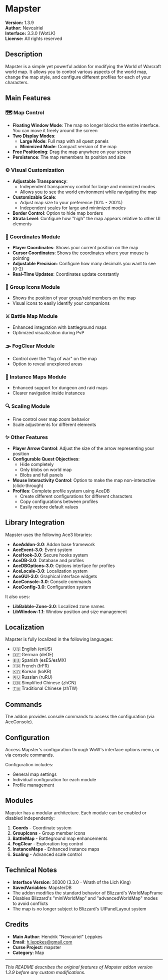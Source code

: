 # Mapster

**Version:** 1.3.9  
**Author:** Nevcairiel  
**Interface:** 3.3.0 (WotLK)  
**License:** All rights reserved

## Description

Mapster is a simple yet powerful addon for modifying the World of Warcraft world map. It allows you to control various aspects of the world map, change the map style, and configure different profiles for each of your characters.

## Main Features

### 🗺️ Map Control

- **Floating Window Mode**: The map no longer blocks the entire interface. You can move it freely around the screen
- **Two Display Modes**:
  - **Large Mode**: Full map with all quest panels
  - **Minimized Mode**: Compact version of the map
- **Free Positioning**: Drag the map anywhere on your screen
- **Persistence**: The map remembers its position and size

### ⚙️ Visual Customization

- **Adjustable Transparency**: 
  - Independent transparency control for large and minimized modes
  - Allows you to see the world environment while navigating the map
- **Customizable Scale**:
  - Adjust map size to your preference (10% - 200%)
  - Independent scales for large and minimized modes
- **Border Control**: Option to hide map borders
- **Strata Level**: Configure how "high" the map appears relative to other UI elements

### 📍 Coordinates Module

- **Player Coordinates**: Shows your current position on the map
- **Cursor Coordinates**: Shows the coordinates where your mouse is pointing
- **Adjustable Precision**: Configure how many decimals you want to see (0-2)
- **Real-Time Updates**: Coordinates update constantly

### 👥 Group Icons Module

- Shows the position of your group/raid members on the map
- Visual icons to easily identify your companions

### ⚔️ Battle Map Module

- Enhanced integration with battleground maps
- Optimized visualization during PvP

### 🌫️ FogClear Module

- Control over the "fog of war" on the map
- Option to reveal unexplored areas

### 🏰 Instance Maps Module

- Enhanced support for dungeon and raid maps
- Clearer navigation inside instances

### 🔍 Scaling Module

- Fine control over map zoom behavior
- Scale adjustments for different elements

### ✨ Other Features

- **Player Arrow Control**: Adjust the size of the arrow representing your position
- **Configurable Quest Objectives**:
  - Hide completely
  - Only blobs on world map
  - Blobs and full panels
- **Mouse Interactivity Control**: Option to make the map non-interactive (click-through)
- **Profiles**: Complete profile system using AceDB
  - Create different configurations for different characters
  - Copy configurations between profiles
  - Easily restore default values

## Library Integration

Mapster uses the following Ace3 libraries:
- **AceAddon-3.0**: Addon base framework
- **AceEvent-3.0**: Event system
- **AceHook-3.0**: Secure hooks system
- **AceDB-3.0**: Database and profiles
- **AceDBOptions-3.0**: Options interface for profiles
- **AceLocale-3.0**: Localization system
- **AceGUI-3.0**: Graphical interface widgets
- **AceConsole-3.0**: Console commands
- **AceConfig-3.0**: Configuration system

It also uses:
- **LibBabble-Zone-3.0**: Localized zone names
- **LibWindow-1.1**: Window position and size management

## Localization

Mapster is fully localized in the following languages:

- 🇺🇸 English (enUS)
- 🇩🇪 German (deDE)
- 🇪🇸 Spanish (esES/esMX)
- 🇫🇷 French (frFR)
- 🇰🇷 Korean (koKR)
- 🇷🇺 Russian (ruRU)
- 🇨🇳 Simplified Chinese (zhCN)
- 🇹🇼 Traditional Chinese (zhTW)

## Commands

The addon provides console commands to access the configuration (via AceConsole).

## Configuration

Access Mapster's configuration through WoW's interface options menu, or via console commands.

Configuration includes:

- General map settings
- Individual configuration for each module
- Profile management

## Modules

Mapster has a modular architecture. Each module can be enabled or disabled independently:

1. **Coords** - Coordinate system
2. **GroupIcons** - Group member icons
3. **BattleMap** - Battleground map enhancements
4. **FogClear** - Exploration fog control
5. **InstanceMaps** - Enhanced instance maps
6. **Scaling** - Advanced scale control

## Technical Notes

- **Interface Version**: 30300 (3.3.0 - Wrath of the Lich King)
- **SavedVariables**: MapsterDB
- The addon modifies the standard behavior of Blizzard's WorldMapFrame
- Disables Blizzard's "miniWorldMap" and "advancedWorldMap" modes to avoid conflicts
- The map is no longer subject to Blizzard's UIPanelLayout system

## Credits

- **Main Author**: Hendrik "Nevcairiel" Leppkes
- **Email**: h.leppkes@gmail.com
- **Curse Project**: mapster
- **Category**: Map

---

*This README describes the original features of Mapster addon version 1.3.9 before any custom modifications.*
